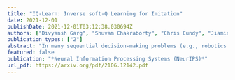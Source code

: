```yaml
---
title: "IQ-Learn: Inverse soft-Q Learning for Imitation"
date: 2021-12-01
publishDate: 2021-12-01T03:12:38.030694Z
authors: ["Divyansh Garg", "Shuvam Chakraborty", "Chris Cundy", "Jiaming Song", "Stefano Ermon"]
publication_types: ["2"]
abstract: "In many sequential decision-making problems (e.g., robotics control, game playing, sequential prediction), human or expert data is available containing useful information about the task. However, imitation learning (IL) from a small amount of expert data can be challenging in high-dimensional environments with complex dynamics. Behavioral cloning is a simple method that is widely used due to its simplicity of implementation and stable convergence but doesn't utilize any information involving the environment's dynamics. Many existing methods that exploit dynamics information are difficult to train in practice due to an adversarial optimization process over reward and policy approximators or biased, high variance gradient estimators. We introduce a method for dynamics-aware IL which avoids adversarial training by learning a single Q-function, implicitly representing both reward and policy. On standard benchmarks, the implicitly learned rewards show a high positive correlation with the ground-truth rewards, illustrating our method can also be used for inverse reinforcement learning (IRL). Our method, Inverse soft-Q learning (IQ-Learn) obtains state-of-the-art results in offline and online imitation learning settings, surpassing existing methods both in the number of required environment interactions and scalability in high-dimensional spaces"
featured: false
publication: "*Neural Information Processing Systems (NeurIPS)*"
url_pdf: https://arxiv.org/pdf/2106.12142.pdf
---
```


